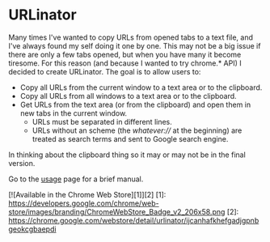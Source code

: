 URLinator
===============================

Many times I've wanted to copy URLs from opened tabs to a text file, and I've
always found my self doing it one by one. This may not be a big issue if there
are only a few tabs opened, but when you have many it become tiresome. For this
reason (and because I wanted to try chrome.* API) I decided to create URLinator.
The goal is to allow users to:

* Copy all URLs from the current window to a text area or to the clipboard.
* Copy all URLs from all windows to a text area or to the clipboard.
* Get URLs from the text area (or from the clipboard) and open them in
new tabs in the current window.
    + URLs must be separated in different lines.
    + URLs without an scheme (the _whatever://_ at the beginning) are treated as
	  search terms and sent to Google search engine.

In thinking about the clipboard thing so it may or may not be in the final version.

Go to the
[usage](https://github.com/jmchuma/URLinator/wiki/Usage "Wiki::Usage")
page for a brief manual.

[![Available in the Chrome Web Store][1]][2]
[1]: https://developers.google.com/chrome/web-store/images/branding/ChromeWebStore_Badge_v2_206x58.png
[2]: https://chrome.google.com/webstore/detail/urlinator/ijcanhafkhefgadjgpnbgeokcgbaepdi
